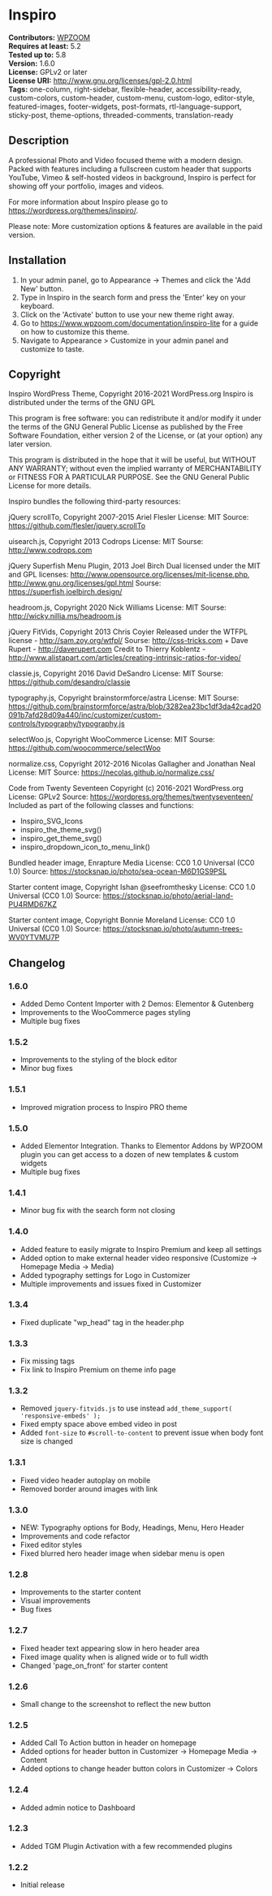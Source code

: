 # Inspiro #
**Contributors:** [WPZOOM](https://profiles.wordpress.org/WPZOOM)  
**Requires at least:** 5.2  
**Tested up to:** 5.8  
**Version:** 1.6.0  
**License:** GPLv2 or later  
**License URI:** http://www.gnu.org/licenses/gpl-2.0.html  
**Tags:** one-column, right-sidebar, flexible-header, accessibility-ready, custom-colors, custom-header, custom-menu, custom-logo, editor-style, featured-images, footer-widgets, post-formats, rtl-language-support, sticky-post, theme-options, threaded-comments, translation-ready  

## Description ##

A professional Photo and Video focused theme with a modern design. Packed with features including a fullscreen custom header that supports YouTube, Vimeo & self-hosted videos in background, Inspiro is perfect for showing off your portfolio, images and videos.

For more information about Inspiro please go to https://wordpress.org/themes/inspiro/.

Please note:
More customization options & features are available in the paid version.

## Installation ##

1. In your admin panel, go to Appearance -> Themes and click the 'Add New' button.
2. Type in Inspiro in the search form and press the 'Enter' key on your keyboard.
3. Click on the 'Activate' button to use your new theme right away.
4. Go to https://www.wpzoom.com/documentation/inspiro-lite for a guide on how to customize this theme.
5. Navigate to Appearance > Customize in your admin panel and customize to taste.

## Copyright ##

Inspiro WordPress Theme, Copyright 2016-2021 WordPress.org
Inspiro is distributed under the terms of the GNU GPL

This program is free software: you can redistribute it and/or modify
it under the terms of the GNU General Public License as published by
the Free Software Foundation, either version 2 of the License, or
(at your option) any later version.

This program is distributed in the hope that it will be useful,
but WITHOUT ANY WARRANTY; without even the implied warranty of
MERCHANTABILITY or FITNESS FOR A PARTICULAR PURPOSE. See the
GNU General Public License for more details.

Inspiro bundles the following third-party resources:

jQuery scrollTo, Copyright 2007-2015 Ariel Flesler
License: MIT
Source: https://github.com/flesler/jquery.scrollTo

uisearch.js, Copyright 2013 Codrops
License: MIT
Sourse: http://www.codrops.com

jQuery Superfish Menu Plugin, 2013 Joel Birch
Dual licensed under the MIT and GPL licenses: http://www.opensource.org/licenses/mit-license.php, http://www.gnu.org/licenses/gpl.html
Sourse: https://superfish.joelbirch.design/

headroom.js, Copyright 2020 Nick Williams
License: MIT
Sourse: http://wicky.nillia.ms/headroom.js

jQuery FitVids, Copyright 2013 Chris Coyier
Released under the WTFPL license - http://sam.zoy.org/wtfpl/
Sourse: http://css-tricks.com + Dave Rupert - http://daverupert.com
Credit to Thierry Koblentz - http://www.alistapart.com/articles/creating-intrinsic-ratios-for-video/

classie.js, Copyright 2016 David DeSandro
License: MIT
Sourse: https://github.com/desandro/classie

typography.js, Copyright brainstormforce/astra
License: MIT
Sourse: https://github.com/brainstormforce/astra/blob/3282ea23bc1df3da42cad20091b7afd28d09a440/inc/customizer/custom-controls/typography/typography.js

selectWoo.js, Copyright WooCommerce
License: MIT
Sourse: https://github.com/woocommerce/selectWoo

normalize.css, Copyright 2012-2016 Nicolas Gallagher and Jonathan Neal
License: MIT
Source: https://necolas.github.io/normalize.css/

Code from Twenty Seventeen
Copyright (c) 2016-2021 WordPress.org
License: GPLv2
Source: https://wordpress.org/themes/twentyseventeen/
Included as part of the following classes and functions:
- Inspiro_SVG_Icons
- inspiro_the_theme_svg()
- inspiro_get_theme_svg()
- inspiro_dropdown_icon_to_menu_link()

Bundled header image, Enrapture Media
License: CC0 1.0 Universal (CC0 1.0)
Source: https://stocksnap.io/photo/sea-ocean-M6D1GS9PSL

Starter content image, Copyright Ishan @seefromthesky
License: CC0 1.0 Universal (CC0 1.0)
Source: https://stocksnap.io/photo/aerial-land-PU4RMD67KZ

Starter content image, Copyright Bonnie Moreland
License: CC0 1.0 Universal (CC0 1.0)
Source: https://stocksnap.io/photo/autumn-trees-WV0YTVMU7P

## Changelog ##

### 1.6.0 ###
* Added Demo Content Importer with 2 Demos: Elementor & Gutenberg
* Improvements to the WooCommerce pages styling
* Multiple bug fixes

### 1.5.2 ###
* Improvements to the styling of the block editor
* Minor bug fixes

### 1.5.1 ###
* Improved migration process to Inspiro PRO theme

### 1.5.0 ###
* Added Elementor Integration. Thanks to Elementor Addons by WPZOOM plugin you can get access to a dozen of new templates & custom widgets
* Multiple bug fixes

### 1.4.1 ###
* Minor bug fix with the search form not closing

### 1.4.0 ###
* Added feature to easily migrate to Inspiro Premium and keep all settings
* Added option to make external header video responsive (Customize -> Homepage Media -> Media)
* Added typography settings for Logo in Customizer
* Multiple improvements and issues fixed in Customizer

### 1.3.4 ###
* Fixed duplicate "wp_head" tag in the header.php

### 1.3.3 ###
* Fix missing tags
* Fix link to Inspiro Premium on theme info page

### 1.3.2 ###
* Removed `jquery-fitvids.js` to use instead `add_theme_support( 'responsive-embeds' );`
* Fixed empty space above embed video in post
* Added `font-size` to `#scroll-to-content` to prevent issue when body font size is changed

### 1.3.1 ###
* Fixed video header autoplay on mobile
* Removed border around images with link

### 1.3.0 ###
* NEW: Typography options for Body, Headings, Menu, Hero Header
* Improvements and code refactor
* Fixed editor styles
* Fixed blurred hero header image when sidebar menu is open

### 1.2.8 ###
* Improvements to the starter content
* Visual improvements
* Bug fixes

### 1.2.7 ###
* Fixed header text appearing slow in hero header area
* Fixed image quality when is aligned wide or to full width
* Changed 'page_on_front' for starter content

### 1.2.6 ###
* Small change to the screenshot to reflect the new button

### 1.2.5 ###
* Added Call To Action button in header on homepage
* Added options for header button in Customizer -> Homepage Media -> Content
* Added options to change header button colors in Customizer -> Colors

### 1.2.4 ###
* Added admin notice to Dashboard

### 1.2.3 ###
* Added TGM Plugin Activation with a few recommended plugins

### 1.2.2 ###
* Initial release
